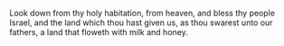 Look down from thy holy habitation, from heaven, and bless thy people Israel, and the land which thou hast given us, as thou swarest unto our fathers, a land that floweth with milk and honey.
